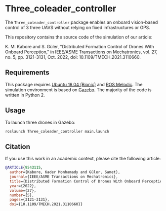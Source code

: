 # Three_coleader_controller

The `Three_coleader_controller` package enables an onboard  vision-based control of 3 three UAVS without relying on fixed infrastructures or GPS.

This repository contains the source code of the simulation of our article:

K. M. Kabore and S. Güler, "Distributed Formation Control of Drones With Onboard Perception," in IEEE/ASME Transactions on Mechatronics, vol. 27, no. 5, pp. 3121-3131, Oct. 2022, doi: 10.1109/TMECH.2021.3110660.


## Requirements

This package requires [Ubuntu 18.04 (Bionic)](https://releases.ubuntu.com/18.04/) and [ROS Melodic](https://wiki.ros.org/melodic).
The simulation environment is based on [Gazebo](http://gazebosim.org).
The majority of the code is written in Python 2.

## Usage
To launch three drones in Gazebo:

```bash
roslaunch Three_coleader_controller main.launch
```

## Citation

If you use this work in an academic context, please cite the following article:
```bibtex
@ARTICLE{9543115,
  author={Kabore, Kader Monhamady and Güler, Samet},
  journal={IEEE/ASME Transactions on Mechatronics}, 
  title={Distributed Formation Control of Drones With Onboard Perception}, 
  year={2022},
  volume={27},
  number={5},
  pages={3121-3131},
  doi={10.1109/TMECH.2021.3110660}}
  ```
  
